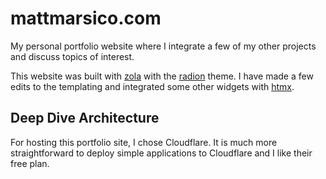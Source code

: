 # mattmarsico.com
My personal portfolio website where I integrate a few of my other projects and discuss topics of interest.

This website was built with [zola](https://www.getzola.org/) with the [radion](https://github.com/micahkepe/radion) theme. I have made a few edits to the templating and integrated
some other widgets with [htmx](https://htmx.org/).

## Deep Dive Architecture
For hosting this portfolio site, I chose Cloudflare. It is much more straightforward to deploy simple applications to Cloudflare and I like their free plan.
